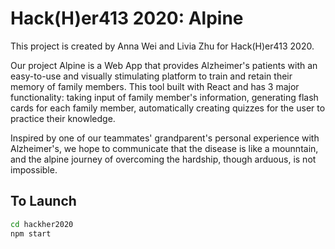 # Hack(H)er413 2020: Alpine
This project is created by Anna Wei and Livia Zhu for Hack(H)er413 2020.

Our project Alpine is a Web App that provides Alzheimer's patients with an easy-to-use and visually stimulating platform to train and retain their memory of family members. This tool built with React and has 3 major functionality: taking input of family member's information, generating flash cards for each family member, automatically creating quizzes for the user to practice their knowledge.

Inspired by one of our teammates' grandparent's personal experience with Alzheimer's, we hope to communicate that the disease is like a mounntain, and the alpine journey of overcoming the hardship, though arduous, is not impossible.


## To Launch

```sh
cd hackher2020
npm start
```
